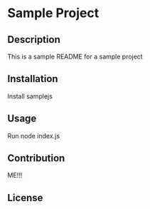 # Sample Project
  
## Description
This is a sample README for a sample project

## Installation
Install samplejs

## Usage
Run node index.js

## Contribution
ME!!!

## License

